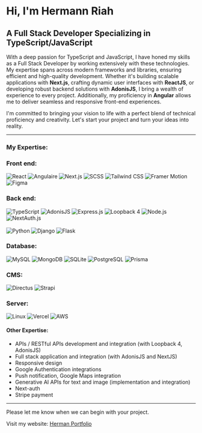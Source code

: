 # Hi, I'm Hermann Riah

## A Full Stack Developer Specializing in TypeScript/JavaScript

With a deep passion for TypeScript and JavaScript, I have honed my skills as a Full Stack Developer by working extensively with these technologies. My expertise spans across modern frameworks and libraries, ensuring efficient and high-quality development. Whether it's building scalable applications with **Next.js**, crafting dynamic user interfaces with **ReactJS**, or developing robust backend solutions with **AdonisJS**, I bring a wealth of experience to every project. Additionally, my proficiency in **Angular** allows me to deliver seamless and responsive front-end experiences.

I'm committed to bringing your vision to life with a perfect blend of technical proficiency and creativity. Let's start your project and turn your ideas into reality.


---

### My Expertise:

### Front end:
<div style={{display : "flex", flexWrap : "wrap", gap: 10}}>
    <img src="https://img.shields.io/badge/ReactJS-61DAFB?logo=react&logoColor=white&style=flat-square" alt="React" />
    <img src="https://img.shields.io/badge/Angular-DD0031?logo=angular&logoColor=white&style=flat-square" alt="Angulaire" />
    <img src="https://img.shields.io/badge/Next.JS-000000?logo=next.js&logoColor=white&style=flat-square" alt="Next.js" />
    <img src="https://img.shields.io/badge/SCSS-CC6699?logo=sass&logoColor=white&style=flat-square" alt="SCSS" />
    <img src="https://img.shields.io/badge/Tailwind_CSS-38B2AC?logo=tailwind-css&logoColor=white&style=flat-square" alt="Tailwind CSS" />
    <img src="https://img.shields.io/badge/Framer_Motion-0055FF?logo=framer&logoColor=white&style=flat-square" alt="Framer Motion" />
    <img src="https://img.shields.io/badge/Figma-F24E1E?logo=figma&logoColor=white&style=flat-square" alt="Figma" />
</div>

### Back end:
<div style={{display : "flex", flexWrap : "wrap", gap: 10}}>
    <img src="https://img.shields.io/badge/TypeScript-007ACC?logo=typescript&logoColor=white&style=flat-square" alt="TypeScript" />
    <img src="https://img.shields.io/badge/AdonisJS-220052?logo=adonisjs&logoColor=white&style=flat-square" alt="AdonisJS" />
    <img src="https://img.shields.io/badge/Express.JS-000000?logo=express&logoColor=white&style=flat-square" alt="Express.js" />
    <img src="https://img.shields.io/badge/Loopback_4-512BD4?logo=loopback&logoColor=white&style=flat-square" alt="Loopback 4" />
    <img src="https://img.shields.io/badge/Node.JS-339933?logo=node.js&logoColor=white&style=flat-square" alt="Node.js" />
    <img src="https://img.shields.io/badge/NextAuth.js-000000?logo=next.js&logoColor=white&style=flat-square" alt="NextAuth.js" />
</div>
<br />
<div style={{display : "flex", flexWrap : "wrap", gap: 10}}>
    <img src="https://img.shields.io/badge/Python-3776AB?logo=python&logoColor=white&style=flat-square" alt="Python" />
    <img src="https://img.shields.io/badge/Django-092E20?logo=django&logoColor=white&style=flat-square" alt="Django" />
    <img src="https://img.shields.io/badge/Flask-000000?logo=flask&logoColor=white&style=flat-square" alt="Flask" />
</div>

### Database:
<div style={{display : "flex", flexWrap : "wrap", gap: 10}}>
    <img src="https://img.shields.io/badge/MySQL-4479A1?logo=mysql&logoColor=white&style=flat-square" alt="MySQL" />
    <img src="https://img.shields.io/badge/MongoDB-47A248?logo=mongodb&logoColor=white&style=flat-square" alt="MongoDB" />
    <img src="https://img.shields.io/badge/SQLite-003B57?logo=sqlite&logoColor=white&style=flat-square" alt="SQLite" />
    <img src="https://img.shields.io/badge/PostgreSQL-336791?logo=postgresql&logoColor=white&style=flat-square" alt="PostgreSQL" />
    <img src="https://img.shields.io/badge/Prisma-2D3748?logo=prisma&logoColor=white&style=flat-square" alt="Prisma" />
</div>

### CMS:
<div style={{display : "flex", flexWrap : "wrap", gap: 10}}>
    <img src="https://img.shields.io/badge/Directus-263238?logo=directus&logoColor=white&style=flat-square" alt="Directus" />
    <img src="https://img.shields.io/badge/Strapi-2E7EEA?logo=strapi&logoColor=white&style=flat-square" alt="Strapi" />
</div>

### Server:
<div style={{display : "flex", flexWrap : "wrap", gap: 10}}>
    <img src="https://img.shields.io/badge/Linux-FCC624?logo=linux&logoColor=black&style=flat-square" alt="Linux" />
    <img src="https://img.shields.io/badge/Vercel-000000?logo=vercel&logoColor=white&style=flat-square" alt="Vercel" />
    <img src="https://img.shields.io/badge/AWS-232F3E?logo=amazon-aws&logoColor=white&style=flat-square" alt="AWS" />
</div>

#### Other Expertise:
- APIs / RESTful APIs development and integration (with Loopback 4, AdonisJS)
- Full stack application and integration (with AdonisJS and NextJS)
- Responsive design
- Google Authentication integrations
- Push notification, Google Maps integration
- Generative AI APIs for text and image (implementation and integration)
- Next-auth
- Stripe payment

---

Please let me know when we can begin with your project.

Visit my website: [Herman Portfolio](https://hermannchristian.netlify.app/)
